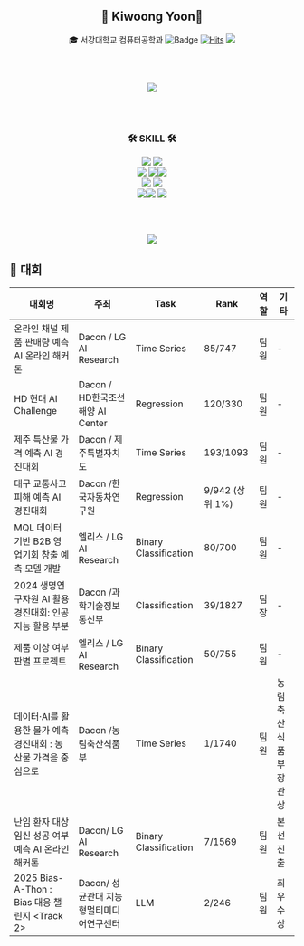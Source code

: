 <div align="center">
  
  ## 👋 Kiwoong Yoon👋
  
  🎓 서강대학교 컴퓨터공학과
  ![Badge](https://hitscounter.dev/api/hit?url=https%3A%2F%2Fgithub.com%2Fkiwoongyoon&label=&icon=github&color=%23198754&message=&style=flat&tz=UTC)
  [![Hits](https://hits.seeyoufarm.com/api/count/incr/badge.svg?url=https%3A%2F%2Fgithub.com%2Fjeongum&count_bg=%2379C83D&title_bg=%23555555&icon=&icon_color=%23E7E7E7&title=hits&edge_flat=false)](https://github.com/kiwoongyoon) <a href="https://kiwoong19.tistory.com"><img src="https://img.shields.io/badge/-TechBlog-20C997?style=flat-square&logo=Velog&logoColor=white&"/></a>
  
  <br><br>
  
  <img src="http://mazassumnida.wtf/api/v2/generate_badge?boj=vodhkdqufgml"/>
  
  <br><br>
  
  ### 🛠 SKILL 🛠
  <img src="https://img.shields.io/badge/-Python-007396?style=flat-square&logo=python&logoColor=white"> <img src="https://img.shields.io/badge/-PyTorch-6DB33F?style=flat-square&logo=PyTorch&logoColor=white"/><br>
  <img src="https://img.shields.io/badge/-Flask-000000?style=flat-square&logo=Flask"/> <img src="https://img.shields.io/badge/TensorFlow-FF6F00?style=flat-square&logo=TensorFlow&logoColor=white"/><img src="https://img.shields.io/badge/-FastAPI-000000?style=flat-square&logo=FastAPI"/><br>
  <img src="https://img.shields.io/badge/PHP-777BB4?style=flat-square&logo=PHP&logoColor=white"/> <img src="https://img.shields.io/badge/-React-61DAFB?style=flat-square&logo=React&logoColor=white"/><br>
  <img src="https://img.shields.io/badge/MySQL-4479A1?style=flat-square&logo=MySQL&logoColor=white"/><img src="https://img.shields.io/badge/Ubuntu-E95420?style=flat-square&logo=Ubuntu&logoColor=white"/> <img src="https://img.shields.io/badge/Docker-2496ED?style=flat-square&logo=Docker&logoColor=white"/> 
  
  <br><br>
  
  <img src="https://github-readme-stats.vercel.app/api/top-langs/?username=kiwoongyoon&layout=compact&hide=javascript,css,scss&theme=dracula&langs_count=8"/>
  
</div>

🏅 대회 
----------------------------------------------------------------------------------------------------------------------------------------------------------------------------------------
| 대회명                                         | 주최                             | Task                        | Rank      | 역할     | 기타           |
|----------------------------------------------|-----------------------------------------|------------------------------|--------------|--------|----------------|
| 온라인 채널 제품 판매량 예측 AI 온라인 해커톤    | Dacon / LG AI Research                 |  Time Series               | 85/747           | 팀원   | -              |
| HD 현대 AI Challenge                      | Dacon /  HD한국조선해양 AI Center              | Regression                | 120/330         | 팀원   | -              |
| 제주 특산물 가격 예측 AI 경진대회              | Dacon / 제주특별자치도                      | Time Series                    | 193/1093   | 팀원   | -              |
| 대구 교통사고 피해 예측 AI 경진대회   | Dacon  /한국자동차연구원        | Regression       | 9/942 (상위 1%)   | 팀원  | -    |
| MQL 데이터 기반 B2B 영업기회 창출 예측 모델 개발  | 엘리스  / LG AI Research             | Binary Classification       |80/700  | 팀원  | -    |
| 2024 생명연구자원 AI 활용 경진대회: 인공지능 활용 부분    | Dacon  /과학기술정보통신부   |  Classification | 39/1827      | 팀장   | -              |
| 제품 이상 여부 판별 프로젝트             |  엘리스  / LG AI Research   | Binary Classification | 50/755 | 팀원 | - |
| 데이터·AI를 활용한 물가 예측 경진대회 : 농산물 가격을 중심으로| Dacon /농림축산식품부| Time Series    | 1/1740    | 팀원   | 농림축산식품부장관상           |
|난임 환자 대상 임신 성공 여부 예측 AI 온라인 해커톤 | Dacon/ LG AI Research | Binary Classification | 7/1569  | 팀원 | 본선 진출 |
2025 Bias-A-Thon : Bias 대응 챌린지 <Track 2> | Dacon/ 성균관대 지능형멀티미디어연구센터 | LLM | 2/246 | 팀원 | 최우수상 | 
